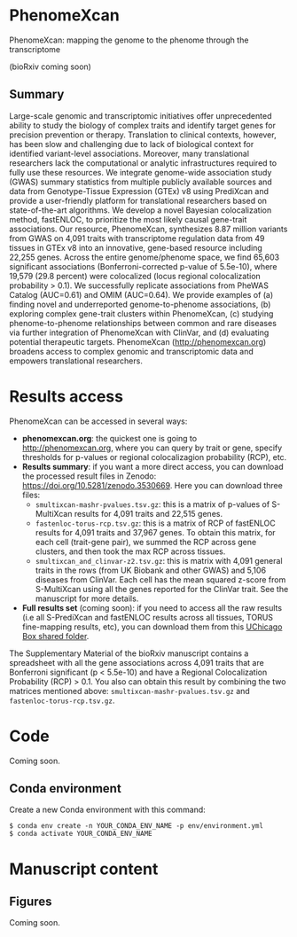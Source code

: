 # PhenomeXcan

PhenomeXcan: mapping the genome to the phenome through the transcriptome

(bioRxiv coming soon)

## Summary

Large-scale genomic and transcriptomic initiatives offer unprecedented ability to study the biology of complex traits and identify target genes for precision prevention or therapy. Translation to clinical contexts, however, has been slow and challenging due to lack of biological context for identified variant-level associations. Moreover, many translational researchers lack the computational or analytic infrastructures required to fully use these resources. We integrate genome-wide association study (GWAS) summary statistics from multiple publicly available sources and data from Genotype-Tissue Expression (GTEx) v8 using PrediXcan and provide a user-friendly platform for translational researchers based on state-of-the-art algorithms. We develop a novel Bayesian colocalization method, fastENLOC, to prioritize the most likely causal gene-trait associations. Our resource, PhenomeXcan, synthesizes 8.87 million variants from GWAS on 4,091 traits with transcriptome regulation data from 49 tissues in GTEx v8 into an innovative, gene-based resource including 22,255 genes. Across the entire genome/phenome space, we find 65,603 significant associations (Bonferroni-corrected p-value of 5.5e-10), where 19,579 (29.8 percent) were colocalized (locus regional colocalization probability > 0.1). We successfully replicate associations from PheWAS Catalog (AUC=0.61) and OMIM (AUC=0.64). We provide examples of (a) finding novel and underreported genome-to-phenome associations, (b) exploring complex gene-trait clusters within PhenomeXcan, (c) studying phenome-to-phenome relationships between common and rare diseases via further integration of PhenomeXcan with ClinVar, and (d) evaluating potential therapeutic targets. PhenomeXcan (http://phenomexcan.org) broadens access to complex genomic and transcriptomic data and empowers translational researchers.


# Results access

PhenomeXcan can be accessed in several ways:

 * **phenomexcan.org**: the quickest one is going to http://phenomexcan.org, where you can query by trait or gene, specify thresholds for p-values or regional colocalizagion probability (RCP), etc.
 * **Results summary**: if you want a more direct access, you can download the processed result files in Zenodo: https://doi.org/10.5281/zenodo.3530669. Here you can download three files:
   * `smultixcan-mashr-pvalues.tsv.gz`: this is a matrix of p-values of S-MultiXcan results for 4,091 traits and 22,515 genes.
   * `fastenloc-torus-rcp.tsv.gz`: this is a matrix of RCP of fastENLOC results for 4,091 traits and 37,967 genes. To obtain this matrix, for each cell (trait-gene pair), we summed the RCP across gene clusters, and then took the max RCP across tissues.
   * `smultixcan_and_clinvar-z2.tsv.gz`: this is matrix with 4,091 general traits in the rows (from UK Biobank and other GWAS) and 5,106 diseases from ClinVar. Each cell has the mean squared z-score from S-MultiXcan using all the genes reported for the ClinVar trait. See the manuscript for more details.
 * **Full results set** (coming soon): if you need to access all the raw results (i.e all S-PrediXcan and fastENLOC results across all tissues, TORUS fine-mapping results, etc), you can download them from this [UChicago Box shared folder](https://uchicago.box.com/s/i6vocl9pq59gydzpefidexodyuhegmde).

The Supplementary Material of the bioRxiv manuscript contains a spreadsheet with all the gene associations across 4,091 traits that are Bonferroni significant (p < 5.5e-10) and have a Regional Colocalization Probability (RCP) > 0.1. You also can obtain this result by combining the two matrices mentioned above: `smultixcan-mashr-pvalues.tsv.gz` and `fastenloc-torus-rcp.tsv.gz`.


# Code

Coming soon.

## Conda environment

Create a new Conda environment with this command:
```
$ conda env create -n YOUR_CONDA_ENV_NAME -p env/environment.yml
$ conda activate YOUR_CONDA_ENV_NAME
```

# Manuscript content
## Figures

Coming soon.
